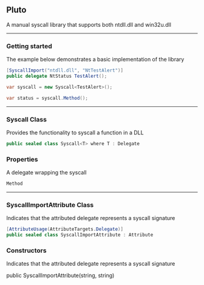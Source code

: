 ## Pluto

A manual syscall library that supports both ntdll.dll and win32u.dll

---

### Getting started

The example below demonstrates a basic implementation of the library

```c#
[SyscallImport("ntdll.dll", "NtTestAlert")]
public delegate NtStatus TestAlert();

var syscall = new Syscall<TestAlert>();

var status = syscall.Method();
```

---

### Syscall Class

Provides the functionality to syscall a function in a DLL

```c#
public sealed class Syscall<T> where T : Delegate
```

### Properties

A delegate wrapping the syscall

```c#
Method
```

---

### SyscallImportAttribute Class

Indicates that the attributed delegate represents a syscall signature

```c#
[AttributeUsage(AttributeTargets.Delegate)]
public sealed class SyscallImportAttribute : Attribute
```

### Constructors

Indicates that the attributed delegate represents a syscall signature

public SyscallImportAttribute(string, string)
